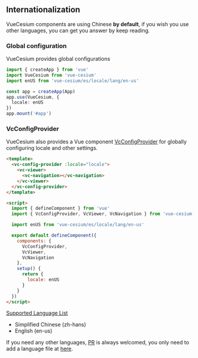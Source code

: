 <!--
 * @Author: zouyaoji@https://github.com/zouyaoji
 * @Date: 2021-10-27 15:54:11
 * @LastEditTime: 2022-02-09 15:36:45
 * @LastEditors: zouyaoji
 * @Description:
 * @FilePath: \vue-cesium@next\website\docs\en-US\i18n.md
-->

## Internationalization

VueCesium components are using Chinese **by default**, if you wish you use other languages, you can get you answer by keep reading.

### Global configuration

VueCesium provides global configurations

```typescript
import { createApp } from 'vue'
import VueCesium from 'vue-cesium'
import enUS from 'vue-cesium/es/locale/lang/en-us'

const app = createApp(App)
app.use(VueCesium, {
  locale: enUS
})
app.mount('#app')
```

### VcConfigProvider

VueCesium also provides a Vue component [VcConfigProvider](/#/en-US/component/vc-config-provider)
for globally configuring locale and other settings.

```html
<template>
  <vc-config-provider :locale="locale">
    <vc-viewer>
      <vc-navigation></vc-navigation>
    </vc-viewer>
  </vc-config-provider>
</template>

<script>
  import { defineComponent } from 'vue'
  import { VcConfigProvider, VcViewer, VcNavigation } from 'vue-cesium'

  import enUS from 'vue-cesium/es/locale/lang/en-us'

  export default defineComponent({
    components: {
      VcConfigProvider,
      VcViewer,
      VcNavigation
    },
    setup() {
      return {
        locale: enUS
      }
    }
  })
</script>
```

<!-- ### CDN Usage

If you are using VueCesium via CDN, then you need to do this, let's again take
unpkg as an example

```html
<script src="//unpkg.com/vue-cesium@next/dist/locale/zh-cn">
  app.use(VueCesium, {
    locale: VueCesium.lang.zh
  })
</script>
``` -->

[Supported Language List](https://github.com/zouyaoji/vue-cesium/tree/dev/packages/locale/lang)

<ul class="language-list">
  <li>Simplified Chinese (zh-hans)</li>
  <li>English (en-us)</li>
</ul>

If you need any other languages, [PR](https://github.com/zouyaoji/vue-cesium/pulls)
is always welcomed, you only need to add a language file at
[here](https://github.com/zouyaoji/vue-cesium/tree/dev/packages/locale/lang).
